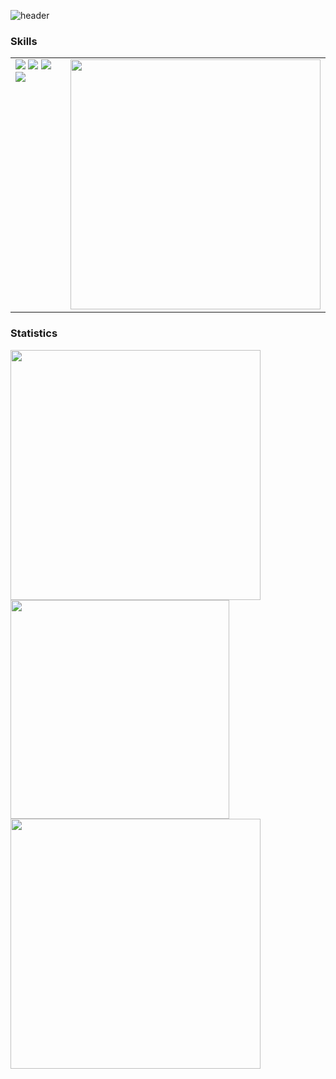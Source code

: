 ![header](https://capsule-render.vercel.app/api?type=waving&height=300&text=RoadToGOTY%20&desc=Jong%20Geun%20Oh&color=auto)

### Skills

<table>
    <tr>
        <td style="vertical-align: top; padding-right: 20px;" width="400">
            <div>
                <img src="https://img.shields.io/badge/C++-00599C?style=flat-square&logo=cplusplus&logoColor=white"/>
                <img src="https://img.shields.io/badge/C-A8B9CC?style=flat-square&logo=c&logoColor=white"/>
                <img src="https://img.shields.io/badge/Unreal5-0E1128?style=flat-square&logo=unrealengine&logoColor=white"/>
                <img src="https://img.shields.io/badge/DirectX12-FF00A0?style=flat-square"/>
            </div>
        </td>
        <td width="400">
            <img src="https://github.com/user-attachments/assets/cc3d8038-97c4-4e67-921d-6d19754fecae" width="400"/>
        </td>
    </tr>
</table>

### Statistics
<div>    
    <a href="https://github.com/anuraghazra/github-readme-stats">
        <img src="https://github-readme-stats.vercel.app/api?username=johnnyoh555&show_icons=true&theme=radical" width="400"/>
    </a>
    <a href="https://solved.ac/johnny55">
        <img src="http://mazassumnida.wtf/api/v2/generate_badge?boj=johnny55" width="350"/>
    </a>
</div>
<a href="https://github.com/anuraghazra/github-readme-stats">
    <img src="https://github-readme-stats.vercel.app/api/top-langs/?username=johnnyoh555&layout=compact" width="400"/>
</a>

